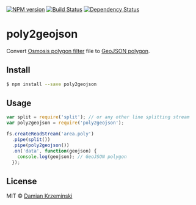 [![NPM version][npm-image]][npm-url]
[![Build Status][travis-image]][travis-url]
[![Dependency Status][gemnasium-image]][gemnasium-url]

# poly2geojson

Convert [Osmosis polygon filter][poly-file] file to [GeoJSON polygon].

## Install

```sh
$ npm install --save poly2geojson
```

## Usage

```js
var split = require('split'); // or any other line splitting stream
var poly2geojson = require('poly2geojson');

fs.createReadStream('area.poly')
  .pipe(split())
  .pipe(poly2geojson())
  .on('data', function(geojson) {
    console.log(geojson); // GeoJSON polygon
  });

```

## License

MIT © [Damian Krzeminski](https://code42day.com)

[poly-file]: http://wiki.openstreetmap.org/wiki/Osmosis/Polygon_Filter_File_Format
[GeoJSON polygon]: http://geojson.org/geojson-spec.html#polygon

[npm-image]: https://img.shields.io/npm/v/poly2geojson.svg
[npm-url]: https://npmjs.org/package/poly2geojson

[travis-url]: https://travis-ci.org/code42day/poly2geojson
[travis-image]: https://img.shields.io/travis/code42day/poly2geojson.svg

[gemnasium-image]: https://img.shields.io/gemnasium/code42day/poly2geojson.svg
[gemnasium-url]: https://gemnasium.com/code42day/poly2geojson
